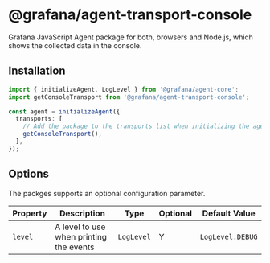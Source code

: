 # @grafana/agent-transport-console

Grafana JavaScript Agent package for both, browsers and Node.js, which shows the collected data in the console.

## Installation

```ts
import { initializeAgent, LogLevel } from '@grafana/agent-core';
import getConsoleTransport from '@grafana/agent-transport-console';

const agent = initializeAgent({
  transports: [
    // Add the package to the transports list when initializing the agent
    getConsoleTransport(),
  ],
});
```

## Options

The packges supports an optional configuration parameter.

| Property | Description                             | Type       | Optional | Default Value    |
| -------- | --------------------------------------- | ---------- | -------- | ---------------- |
| `level`  | A level to use when printing the events | `LogLevel` | Y        | `LogLevel.DEBUG` |
